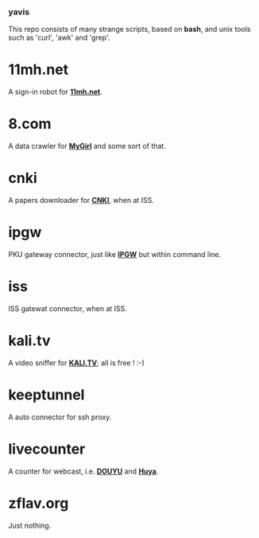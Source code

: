 ### yavis
This repo consists of many strange scripts, based on **bash**, and unix tools such as 'curl', 'awk' and 'grep'.

# 11mh.net
A sign-in robot for **[11mh.net](http://11mh.net/)**.

# 8.com
A data crawler for **[MyGirl](http://www.mygirl8.com/)** and some sort of that.

# cnki
A papers downloader for **[CNKI](http://www.cnki.net/)**, when at ISS.

# ipgw
PKU gateway connector, just like **[IPGW](https://its.pku.edu.cn/)** but within command line. 

# iss
ISS gatewat connector, when at ISS.

# kali.tv
A video sniffer for **[KALI.TV](https://www.kali.tv/)**; all is free ! :-)

# keeptunnel
A auto connector for ssh proxy.

# livecounter
A counter for webcast, i.e. **[DOUYU](http://www.douyu.com/)** and **[Huya](http://www.huya.com/index.php)**.

# zflav.org
Just nothing.
